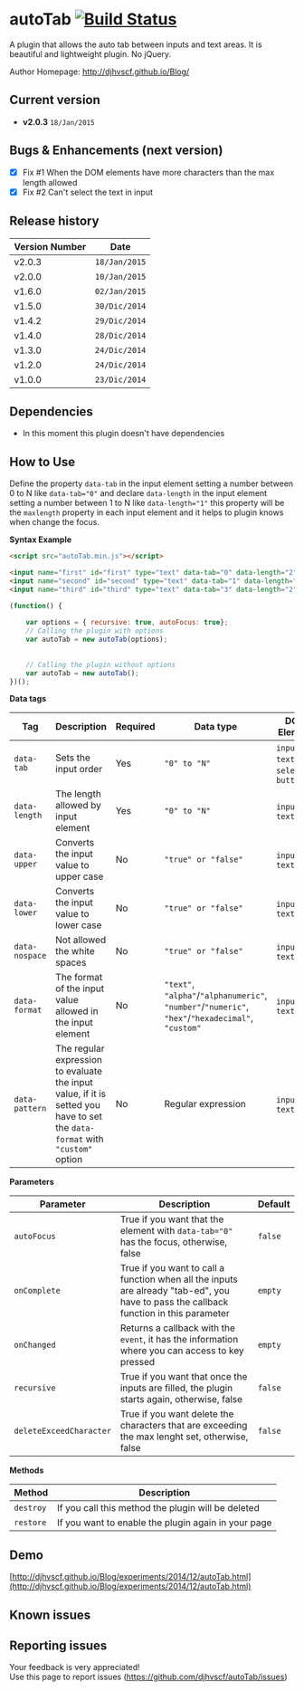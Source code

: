 # autoTab [![Build Status](https://travis-ci.org/djhvscf/autoTab.svg?branch=master)](https://travis-ci.org/djhvscf/autoTab)
A plugin that allows the auto tab between inputs and text areas. It is beautiful and lightweight plugin. No jQuery.

Author Homepage:      http://djhvscf.github.io/Blog/<br />

## Current version
* **v2.0.3** `18/Jan/2015`

## Bugs & Enhancements (next version)
* [X] Fix #1 When the DOM elements have more characters than the max length allowed
* [X] Fix #2 Can't select the text in input

## Release history

| Version Number  | Date          |
| --------------- | -----------   |
| v2.0.3		  |	`18/Jan/2015` |
| v2.0.0		  |	`10/Jan/2015` |
| v1.6.0		  |	`02/Jan/2015` |
| v1.5.0		  |	`30/Dic/2014` |
| v1.4.2		  |	`29/Dic/2014` |
| v1.4.0		  |	`28/Dic/2014` |
| v1.3.0		  |	`24/Dic/2014` |
| v1.2.0		  |	`24/Dic/2014` |
| v1.0.0		  |	`23/Dic/2014` |

## Dependencies
* In this moment this plugin doesn't have dependencies

## How to Use
Define the property `data-tab` in the input element setting a number between 0 to N like `data-tab="0"` and declare `data-length` in the input element setting a number between 1 to N like `data-length="1"`
this property will be the `maxlength` property in each input element and it helps to plugin knows when change the focus.

**Syntax Example**  
```html
<script src="autoTab.min.js"></script>

<input name="first" id="first" type="text" data-tab="0" data-length="2">
<input name="second" id="second" type="text" data-tab="1" data-length="2">
<input name="third" id="third" type="text" data-tab="3" data-length="2" data-format="number">
```
```javascript
(function() {
	
	var options = { recursive: true, autoFocus: true};
	// Calling the plugin with options
	var autoTab = new autoTab(options);
	
	
	// Calling the plugin without options
	var autoTab = new autoTab();
})();
```

**Data tags**

| Tag | Description | Required | Data type | DOM Element |
| ---------- | ----------- | ------- | ------- | ------- |
| `data-tab` | Sets the input order | Yes | `"0" to "N"` | `input`, `textarea`, `select`, `button` |
| `data-length` | The length allowed by input element | Yes | `"0" to "N"` | `input`, `textarea` |
| `data-upper` | Converts the input value to upper case | No | `"true" or "false"` | `input`, `textarea` |
| `data-lower` | Converts the input value to lower case | No | `"true" or "false"` | `input`, `textarea` |
| `data-nospace` | Not allowed the white spaces | No | `"true" or "false"` | `input`, `textarea` |
| `data-format` | The format of the input value allowed in the input element | No | `"text"`, `"alpha"`/`"alphanumeric"`, `"number"`/`"numeric"`, `"hex"`/`"hexadecimal"`, `"custom"` | `input`, `textarea` |
| `data-pattern` | The regular expression to evaluate the input value, if it is setted you have to set the `data-format` with `"custom"` option  | No | Regular expression | `input`, `textarea` |
		
**Parameters**   

| Parameter | Description | Default |
| ----------| ----------- | ------- |
| `autoFocus` | True if you want that the element with `data-tab="0"` has the focus, otherwise, false | `false` |
| `onComplete` | True if you want to call a function when all the inputs are already "tab-ed", you have to pass the callback function in this parameter | `empty` |
| `onChanged` | Returns a callback with the `event`, it has the information where you can access to key pressed | `empty` |
| `recursive` | True if you want that once the inputs are filled, the plugin starts again, otherwise, false | `false` |
| `deleteExceedCharacter` | True if you want delete the characters that are exceeding the max lenght set, otherwise, false | `false` |


**Methods**

| Method | Description |
| ----------| ----------- |
| `destroy` | If you call this method the plugin will be deleted |
| `restore` | If you want to enable the plugin again in your page |

## Demo
[http://djhvscf.github.io/Blog/experiments/2014/12/autoTab.html](http://djhvscf.github.io/Blog/experiments/2014/12/autoTab.html)

## Known issues

## Reporting issues
Your feedback is very appreciated! <br />
Use this page to report issues (https://github.com/djhvscf/autoTab/issues)